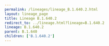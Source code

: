 ```yaml
---
permalink: /lineages/lineage_B.1.640.2.html
layout: lineage_page
title: Lineage B.1.640.2
redirect_to: ../lineage.html?lineage=B.1.640.2
lineage: B.1.640.2
parent: B.1.640
children: ['B.1.640.2']
---
```

